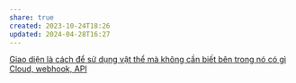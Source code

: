 ```yaml
---
share: true
created: 2023-10-24T18:26
updated: 2024-04-28T16:27
---
```


[Giao diện là cách để sử dụng vật thể mà không cần biết bên trong nó có gì](./Giao%20di%E1%BB%87n%20l%C3%A0%20c%C3%A1ch%20%C4%91%E1%BB%83%20s%E1%BB%AD%20d%E1%BB%A5ng%20v%E1%BA%ADt%20th%E1%BB%83%20m%C3%A0%20kh%C3%B4ng%20c%E1%BA%A7n%20bi%E1%BA%BFt%20b%C3%AAn%20trong%20n%C3%B3%20c%C3%B3%20g%C3%AC.md)
[Cloud, webhook, API](../../../Cloud,%20webhook,%20API/index.md)